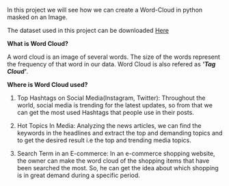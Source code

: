 In this project we will see how we can create a Word-Cloud in python masked on an Image.

The dataset used in this project can be downloaded [Here](https://www.pmindia.gov.in/en/tag/pmspeech/)

**What is Word Cloud?**

A word cloud is an image of several words. The size of the words represent the frequency of that word in our data.
Word Cloud is also refered as **_'Tag Cloud'_**.

**Where is Word Cloud used?**

1) Top Hashtags on Social Media(Instagram, Twitter): Throughout the world, social media is trending for the latest updates, so from that we can get the most used Hashtags that people use in their posts.

2) Hot Topics In Media: Analyzing the news articles, we can find the keywords in the headlines and extract the top and demanding topics and to get the desired result i.e the top and trending media topics.

3) Search Term in an E-commerce: In an e-commerce shopping website, the owner can make the word cloud of the shopping items that have been searched the most. So, he can get the idea about which shopping is in great demand during a specific period.
